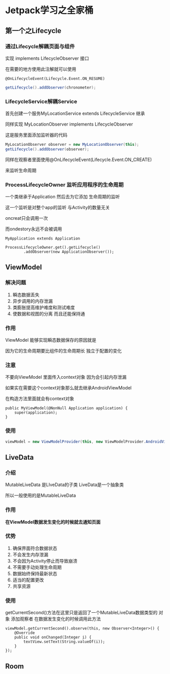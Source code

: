 # Jetpack学习之全家桶



## 第一个之Lifecycle

### 通过Lifecycle解耦页面与组件

实现 implements LifecycleObserver 接口

在需要的地方使用此注解就可以使用

```
@OnLifecycleEvent(Lifecycle.Event.ON_RESUME)
```

```java
getLifecycle().addObserver(chronometer);
```



### LifecycleService解耦Service



首先创建一个服务MyLocationService extends LifecycleService 继承

同样实现 MyLocationObserver implements LifecycleObserver

这是服务里面添加监听器的代码

```java
MyLocationObserver observer = new MyLocationObserver(this);
getLifecycle().addObserver(observer);
```

同样在观察者里面使用@OnLifecycleEvent(Lifecycle.Event.ON_CREATE)

来监听生命周期





### ProcessLifecycleOwner 监听应用程序的生命周期



一个类继承于Application 然后去为它添加  生命周期的监听

这一个监听是对整个app的监听  与Activity的数量无关

oncreat只会调用一次

而ondestory永远不会被调用

```
MyApplication extends Application
```

```
ProcessLifecycleOwner.get().getLifecycle()
        .addObserver(new ApplicationObserver());
```



## ViewModel

### 解决问题

1. 瞬态数据丢失
2. 异步调用的内存泄漏
3. 类膨胀提高维护难度和测试难度
4. 使数据和视图的分离 而且还能保持通







### 作用

ViewModel 能够实现瞬态数据保存的原因就是

因为它的生命周期要比组件的生命周期长  独立于配置的变化

### 注意

不要向ViewModel 里面传入context对象  因为会引起内存泄漏

如果实在需要这个context对象那么就去继承AndroidViewModel

在构造方法里面就会有context对象

```
public MyViewModel(@NonNull Application application) {
    super(application);
}

```

### 使用

```java
viewModel = new ViewModelProvider(this, new ViewModelProvider.AndroidViewModelFactory(getApplication())).get(MyViewModel.class);
```



## LiveData

### 介绍

MutableLiveData  是LIveData的子类  LiveData是一个抽象类

所以一般使用的是MutableLiveData





### 作用

**在ViewModel数据发生变化的时候就去通知页面**

### 优势

1. 确保界面符合数据状态
2. 不会发生内存泄漏
3. 不会因为Activity停止而导致崩溃
4. 不需要手动处理生命周期
5. 数据始终保持最新状态
6. 适当的配置更改
7. 共享资源

### 使用

getCurrentSecond()方法在这里只是返回了一个MutableLiveData数据类型的 对象 添加观察者  在数据发生变化的时候调用此方法

```
viewModel.getCurrentSecond().observe(this, new Observer<Integer>() {
    @Override
    public void onChanged(Integer i) {
        textView.setText(String.valueOf(i));
    }
});
```



## Room



